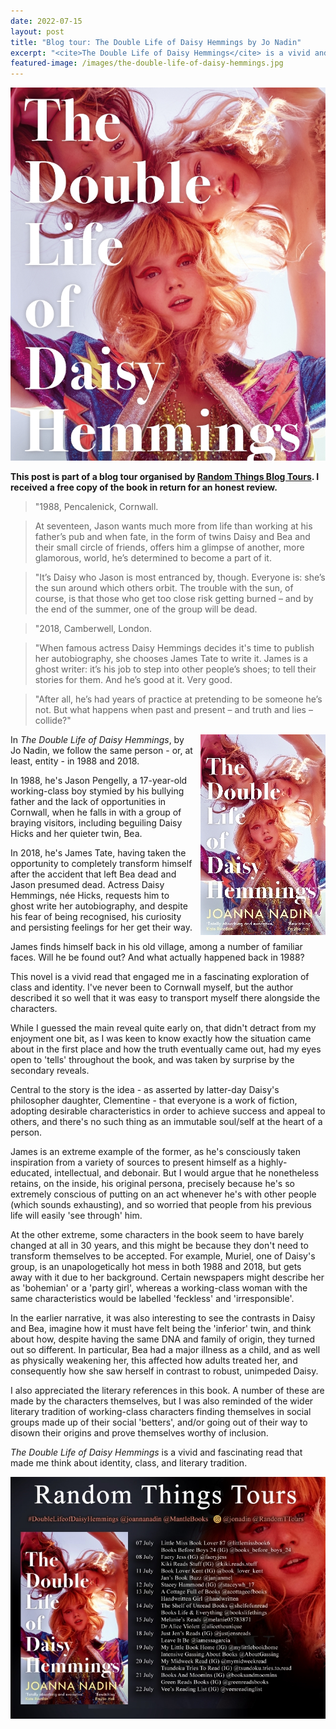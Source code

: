 ```yaml
---
date: 2022-07-15
layout: post
title: "Blog tour: The Double Life of Daisy Hemmings by Jo Nadin"
excerpt: "<cite>The Double Life of Daisy Hemmings</cite> is a vivid and fascinating read that made me think about identity, class, and literary tradition."
featured-image: /images/the-double-life-of-daisy-hemmings.jpg
---
```


![The Double Life of Daisy Hemmings](/images/the-double-life-of-daisy-hemmings.jpg)

**This post is part of a blog tour organised by [Random Things Blog Tours](http://randomthingsthroughmyletterbox.blogspot.com/p/services-to-publishers-authors-blog.html). I received a free copy of the book in return for an honest review.**

> "1988, Pencalenick, Cornwall.

> At seventeen, Jason wants much more from life than working at his father’s pub and when fate, in the form of twins Daisy and Bea and their small circle of friends, offers him a glimpse of another, more glamorous, world, he’s determined to become a part of it.

> "It’s Daisy who Jason is most entranced by, though. Everyone is: she’s the sun around which others orbit. The trouble with the sun, of course, is that those who get too close risk getting burned – and by the end of the summer, one of the group will be dead.

> "2018, Camberwell, London.

> "When famous actress Daisy Hemmings decides it's time to publish her autobiography, she chooses James Tate to write it. James is a ghost writer: it’s his job to step into other people’s shoes; to tell their stories for them. And he’s good at it. Very good.

> "After all, he’s had years of practice at pretending to be someone he’s not. But what happens when past and present – and truth and lies – collide?"

<img src="/images/the-double-life-of-daisy-hemmings-200.jpg" alt="The Double Life of Daisy Hemmings" style="float: right; margin-bottom: 10px; margin-left: 10px;">

In <cite>The Double Life of Daisy Hemmings</cite>, by Jo Nadin, we follow the same person - or, at least, entity - in 1988 and 2018.

In 1988, he's Jason Pengelly, a 17-year-old working-class boy stymied by his bullying father and the lack of opportunities in Cornwall, when he falls in with a group of braying visitors, including beguiling Daisy Hicks and her quieter twin, Bea.

In 2018, he's James Tate, having taken the opportunity to completely transform himself after the accident that left Bea dead and Jason presumed dead. Actress Daisy Hemmings, née Hicks, requests him to ghost write her autobiography, and despite his fear of being recognised, his curiosity and persisting feelings for her get their way.

James finds himself back in his old village, among a number of familiar faces. Will he be found out? And what actually happened back in 1988?

This novel is a vivid read that engaged me in a fascinating exploration of class and identity. I've never been to Cornwall myself, but the author described it so well that it was easy to transport myself there alongside the characters.

While I guessed the main reveal quite early on, that didn't detract from my enjoyment one bit, as I was keen to know exactly how the situation came about in the first place and how the truth eventually came out, had my eyes open to 'tells' throughout the book, and was taken by surprise by the secondary reveals.

Central to the story is the idea - as asserted by latter-day Daisy's philosopher daughter, Clementine - that everyone is a work of fiction, adopting desirable characteristics in order to achieve success and appeal to others, and there's no such thing as an immutable soul/self at the heart of a person.

James is an extreme example of the former, as he's consciously taken inspiration from a variety of sources to present himself as a highly-educated, intellectual, and debonair. But I would argue that he nonetheless retains, on the inside, his original persona, precisely because he's so extremely conscious of putting on an act whenever he's with other people (which sounds exhausting), and so worried that people from his previous life will easily 'see through' him.

At the other extreme, some characters in the book seem to have barely changed at all in 30 years, and this might be because they don't need to transform themselves to be accepted. For example, Muriel, one of Daisy's group, is an unapologetically hot mess in both 1988 and 2018, but gets away with it due to her background. Certain newspapers might describe her as 'bohemian' or a 'party girl', whereas a working-class woman with the same characteristics would be labelled 'feckless' and 'irresponsible'.

In the earlier narrative, it was also interesting to see the contrasts in Daisy and Bea, imagine how it must have felt being the 'inferior' twin, and think about how, despite having the same DNA and family of origin, they turned out so different. In particular, Bea had a major illness as a child, and as well as physically weakening her, this affected how adults treated her, and consequently how she saw herself in contrast to robust, unimpeded Daisy.

I also appreciated the literary references in this book. A number of these are made by the characters themselves, but I was also reminded of the wider literary tradition of working-class characters finding themselves in social groups made up of their social 'betters', and/or going out of their way to disown their origins and prove themselves worthy of inclusion.

<cite>The Double Life of Daisy Hemmings</cite> is a vivid and fascinating read that made me think about identity, class, and literary tradition.

![The Double Life of Daisy Hemmings blog tour banner](/images/the-double-life-of-daisy-hemmings-banner.jpg)
